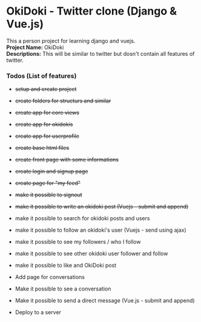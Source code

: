 # OkiDoki - Twitter clone (Django & Vue.js)

This a person project for learning django and vuejs.
<br />
**Project Name:** OkiDoki
<br />
**Descriptions:** This will be similar to twitter but dosn't contain all features of twitter.
<br />

### Todos (List of features)
- ~~setup and create project~~
- ~~create folders for structurs and similar~~
- ~~create app for core views~~
- ~~create app for okidokis~~
- ~~create app for userprofile~~

- ~~create base html files~~
- ~~create front page with some informations~~
- ~~create login and signup page~~

- ~~create page for "my feed"~~
- ~~make it possible to signout~~
- ~~make it possible to write an okidoki post (Vuejs - submit and append)~~
- make it possible to search for okidoki posts and users
- make it possible to follow an okidoki's user (Vuejs - send using ajax)
- make it possible to see my followers / who I follow
- make it possible to see other okidoki user follower and follow

- make it possible to like and OkiDoki post

- Add page for conversations
- Make it possible to see a conversation
- Make it possible to send a direct message (Vue.js - submit and append)

- Deploy to a server
